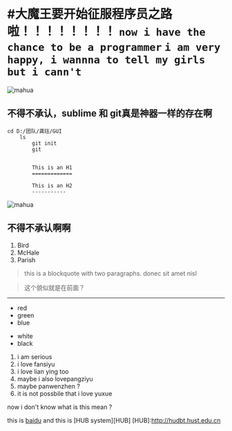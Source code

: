 
#大魔王要开始征服程序员之路啦！！！！！！！！
`now i have the chance to be a programmer`
`i am very happy, i wannna to tell my girls but i cann't`
===============================

![mahua](mahua-logo.jpg)
## 不得不承认，sublime 和 git真是神器一样的存在啊
    cd D:/团队/龚珏/GUI
	    ls
	        git init 
		    git


		    This is an H1
		    =============

		    This is an H2
		    -----------



![mahua](mahua-logo.jpg)
## 不得不承认啊啊
		
<ol>
<li>Bird</li>
<li>McHale</li>
<li>Parish</li>
</ol>




>this is a blockquote with two paragraphs.
donec sit amet nisl

> 这个貌似就是在前面？
*********
* red
* green
* blue 
- white
- black

1. i am serious 
2. i love fansiyu
3. i love lian ying too
4. maybe i also lovepangziyu 
6. maybe panwenzhen ?
5. it is not possbile that i love yuxue 


now i don't know what is this mean ?

this is [baidu](http://www.baidu.com) and this is [HUB system][HUB] 
[HUB]:http://hudbt.hust.edu.cn


